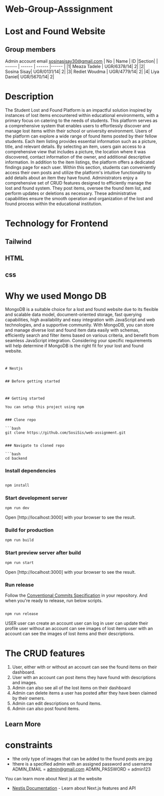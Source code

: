 # Web-Group-Asssignment
# Lost and Found Website
## Group members
Admin account email sosinasisay30@gmail.com
| No | Name | ID |Section|
| ------ | ------ | ------ |------ |
|1| Meaza Tadele | UGR/6378/14| 2|
|2| Sosina Sisay| UGR/0131/14| 2|
|3| Rediet Woudma | UGR/4779/14| 2|
|4| Liya Daniel| UGR/5670/14| 2|


# Description
The Student Lost and Found Platform is an impactful solution inspired by instances of lost items encountered within educational environments, with a primary focus on catering to the needs of students. 
This platform serves as a comprehensive system that enables users to effortlessly discover and manage lost items within their school or university environment.
Users of the platform can explore a wide range of found items posted by their fellow students. Each item listing provides essential information such as a picture, title, and relevant details. By selecting an item, users gain access to a comprehensive view that includes a picture, the location where it was discovered, contact information of the owner, and additional descriptive information.
In addition to the item listings, the platform offers a dedicated findings page for each user. Within this section, students can conveniently access their own posts and utilize the platform's intuitive functionality to add details about an item they have found.
Administrators enjoy a comprehensive set of CRUD features designed to efficiently manage the lost and found system. They post items, oversee the found item list, and perform updates or deletions as necessary. These administrative capabilities ensure the smooth operation and organization of the lost and found process within the educational institution.


# Technology for Frontend
## Tailwind
## HTML
## css


# Why we used Mongo DB
MongoDB is a suitable choice for a lost and found website due to its flexible and scalable data model, document-oriented storage, fast querying capabilities, high availability and easy integration with JavaScript and web technologies, and a supportive community. With MongoDB, you can store and manage diverse lost and found item data easily with schemas, efficiently search and filter items based on various criteria, and benefit from seamless JavaScript integration. Considering your specific requirements will help determine if MongoDB is the right fit for your lost and found website.


```


# Nestjs


## Before getting started



## Getting started

You can setup this project using npm 


### Clone repo

```bash
git clone https://github.com/SosiSis/web-assignment.git


### Navigate to cloned repo

```bash
cd backend
```

### Install dependencies

```bash

npm install
```

### Start development server

```bash
npm run dev
```

Open [http://localhost:3000] with your browser to see the result.

### Build for production

```bash
npm run build
```

### Start preview server after build

```bash
npm run start
```

Open [http://localhost:3000] with your browser to see the result.

### Run release

Follow the [Conventional Commits Specification](https://www.conventionalcommits.org/en/v1.0.0/) in your repository. And when you're ready to release, run below scripts.

```bash

npm run release
```


USER
    user can create an account 
    user can log in 
    user can update their profile
    user without an account can see images of lost items 
    user with an account can see the images of lost items and their descriptions.

# The CRUD features

1. User, either with or without an account can see the found items on their dashboard.
2. User with an account can post items they have found with descriptions and images.
3. Admin can also see all of the lost items on their dashboard
4. Admin can delete items a user has posted after they have been claimed by their owners.
5. Admin can edit descriptions on found items.
6. Admin can also post found items.

## Learn More


# constraints 

- !the only type of images that can be added to the found posts are jpg
- !there is a specified admin with an assigned password and username 
     ADMIN_EMAIL = admin@gmail.com
     ADMIN_PASSWORD = admin123
 

You can learn more about Nest js at the website
* [Nestjs Documentation](https://docs.nestjs.com/) - Learn about Next.js features and API
